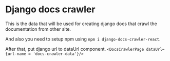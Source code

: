 # Django docs crawler

This is the data that will be used for creating django docs that crawl the
documentation from other site.

And also you need to setup npm using `npm i django-docs-crawler-react`.

After that, put django url to dataUrl component.
`<DocsCrawlerPage dataUrl={url-name = 'docs-crawler-data'}/>`
